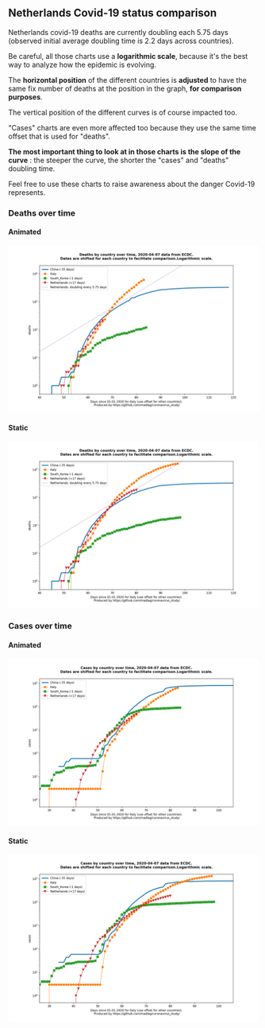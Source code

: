 ## Netherlands Covid-19 status comparison 

Netherlands covid-19 deaths are currently doubling each 5.75 days (observed initial average doubling time is 2.2 days across countries).



Be careful, all those charts use a **logarithmic scale**, because it's the best way to analyze how the epidemic is evolving.
 
The **horizontal position** of the different countries is **adjusted** to have the same fix number of deaths at the position in the graph, **for comparison purposes**.

The vertical position of the different curves is of course impacted too.

"Cases" charts are even more affected too because they use the same time offset that is used for "deaths".

**The most important thing to look at in those charts is the slope of the curve** : the steeper the curve, the shorter the "cases" and "deaths" doubling time.

Feel free to use these charts to raise awareness about the danger Covid-19 represents. 


 
### Deaths over time
 
#### Animated
![Netherlands covid-19 deaths animated chart](https://raw.githubusercontent.com/madlag/coronavirus_study/master/notebooks/graphs/2020-04-07/countries/Netherlands/2020-04-07_Netherlands_deaths.gif "Netherlands covid-19 deaths animated chart")   
 
#### Static
![Netherlands covid-19 deaths static chart](https://raw.githubusercontent.com/madlag/coronavirus_study/master/notebooks/graphs/2020-04-07/countries/Netherlands/2020-04-07_Netherlands_deaths.png "Netherlands covid-19 deaths static chart")   

 
### Cases over time
 
#### Animated
![Netherlands covid-19 cases animated chart](https://raw.githubusercontent.com/madlag/coronavirus_study/master/notebooks/graphs/2020-04-07/countries/Netherlands/2020-04-07_Netherlands_cases.gif "Netherlands covid-19 cases animated chart")   
 
#### Static
![Netherlands covid-19 cases static chart](https://raw.githubusercontent.com/madlag/coronavirus_study/master/notebooks/graphs/2020-04-07/countries/Netherlands/2020-04-07_Netherlands_cases.png "Netherlands covid-19 cases static chart")   

